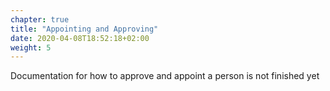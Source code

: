 ```yaml
---
chapter: true
title: "Appointing and Approving"
date: 2020-04-08T18:52:18+02:00
weight: 5
---
```


Documentation for how to approve and appoint a person is not finished yet
